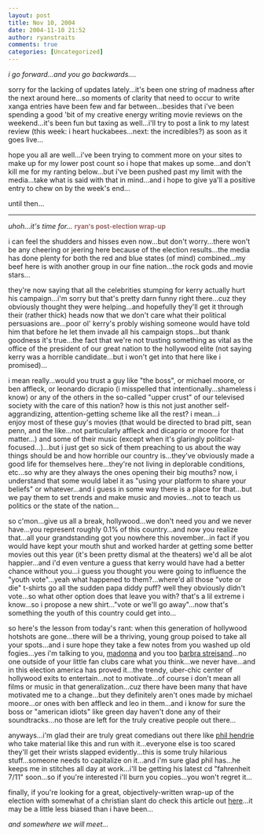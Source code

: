 ```yaml
---
layout: post
title: Nov 10, 2004
date: 2004-11-10 21:52
author: ryanstraits
comments: true
categories: [Uncategorized]
---
```

<em>i go forward...and you go backwards....</em>

sorry for the lacking of updates lately...it's been one string of madness after the next around here...so moments of clarity that need to occur to write xanga entries have been few and far between...besides that i've been spending a good 'bit of my creative energy writing movie reviews on the weekend...it's been fun but taxing as well...i'll try to post a link to my latest review (this week: i heart huckabees...next: the incredibles?) as soon as it goes live...

hope you all are well...i've been trying to comment more on your sites to make up for my lower post count so i hope that makes up some...and don't kill me for my ranting below...but i've been pushed past my limit with the media...take what is said with that in mind...and i hope to give ya'll a positive entry to chew on by the week's end...

until then...

<hr id="null" />

<em>uhoh...it's time for...</em>
<strong><span style="color:#996666;font-size:small;">ryan's post-election wrap-up</span></strong>

i can feel the shudders and hisses even now...but don't worry...there won't be any cheering or jeering here because of the election results...the media has done plenty for both the red and blue states (of mind) combined...my beef here is with another group in our fine nation...the rock gods and movie stars...

they're now saying that all the celebrities stumping for kerry actually hurt his campaign...i'm sorry but that's pretty darn funny right there...cuz they obviously thought they were helping...and hopefully they'll get it through their (rather thick) heads now that we don't care what their political persuasions are...poor ol' kerry's probly wishing someone would have told him that before he let them invade all his campaign stops...but thank goodness it's true...the fact that we're not trusting something as vital as the office of the president of our great nation to the hollywood elite (not saying kerry was a horrible candidate...but i won't get into that here like i promised)...

i mean really...would you trust a guy like "the boss", or michael moore, or ben affleck, or leonardo dicrapio (i misspelled that intentionally...shameless i know) or any of the others in the so-called "upper crust" of our televised society with the care of this nation? how is this not just another self-aggrandizing, attention-getting scheme like all the rest? i mean...i enjoy most of these guy's movies (that would be directed to brad pitt, sean penn, and the like...not particularly affleck and dicaprio or moore for that matter...) and some of their music (except when it's glaringly political-focused...)...but i just get so sick of them preaching to us about the way things should be and how horrible our country is...they've obviously made a good life for themselves here...they're not living in deplorable conditions, etc...so why are they always the ones opening their big mouths? now, i understand that some would label it as "using your platform to share your beliefs" or whatever...and i guess in some way there is a place for that...but we pay them to set trends and make music and movies...not to teach us politics or the state of the nation...

so c'mon...give us all a break, hollywood...we don't need you and we never have...you represent roughly 0.1% of this country...and now you realize that...all your grandstanding got you nowhere this november...in fact if you would have kept your mouth shut and worked harder at getting some better movies out this year (it's been pretty dismal at the theaters) we'd all be alot happier...and i'd even venture a guess that kerry would have had a better chance without you...i guess you thought you were going to influence the "youth vote"...yeah what happened to them?...where'd all those "vote or die" t-shirts go all the sudden papa diddy puff? well they obviously didn't vote...so what other option does that leave you with? that's a lil extreme i know...so i propose a new shirt..."vote or we'll go away"...now that's something the youth of this country could get into...

so here's the lesson from today's rant: when this generation of hollywood hotshots are gone...there will be a thriving, young group poised to take all your spots...and i sure hope they take a few notes from you washed up old fogies...yes i'm talking to you, <a href="http://au.news.yahoo.com/041109/19/rnmi.html" target="_new">madonna</a> and you too <a href="http://barbrastreisand.com/statements.html#wemusthavepatience" target="_new">barbra streisand</a>...no one outside of your little fan clubs care what you think...we never have...and in this election america has proved it...the trendy, uber-chic center of hollywood exits to entertain...not to motivate...of course i don't mean all films or music in that generalization...cuz there have been many that have motivated me to a change...but they definitely aren't ones made by michael moore...or ones with ben affleck and leo in them...and i know for sure the boss or "american idiots" like green day haven't done any of their soundtracks...no those are left for the truly creative people out there...

anyways...i'm glad their are truly great comedians out there like <a href="http://www.philhendrieshow.com" target="_new">phil hendrie</a> who take material like this and run with it...everyone else is too scared they'll get their wrists slapped evidently...this is some truly hilarious stuff...someone needs to capitalize on it...and i'm sure glad phil has...he keeps me in stitches all day at work...i'll be getting his latest cd "fahrenheit 7/11" soon...so if you're interested i'll burn you copies...you won't regret it...

finally, if you're looking for a great, objectively-written wrap-up of the election with somewhat of a christian slant do check this article out <a href="http://www.relevantmagazine.com/article.php?sid=5116" target="_new">here</a>...it may be a little less biased than i have been...

<em>and somewhere we will meet...</em>

